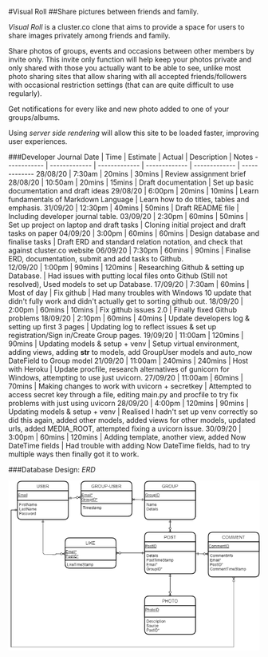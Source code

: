 #Visual Roll
##Share pictures between friends and family.

*Visual Roll* is a cluster.co clone that aims to provide a space for users to share images privately among friends and family. 

Share photos of groups, events and occasions between other members by invite only. This invite only function will help keep your photos private and only shared with those you actually want to be able to see, unlike most photo sharing sites that allow sharing with all accepted friends/followers with occasional restriction settings (that can are quite difficult to use regularly).
 
Get notifications for every like and new photo added to one of your groups/albums.

Using *server side rendering* will allow this site to be loaded faster, improving user experiences. 


###Developer Journal
Date | Time | Estimate | Actual | Description | Notes
------------ | ------------- | ------------- | ------------- | ------------- | -------------
28/08/20 | 7:30am | 20mins | 30mins | Review assignment brief	
28/08/20 | 10:50am | 20mins | 15mins | Draft documentation | Set up basic documentation and draft ideas
29/08/20 | 6:00pm | 20mins | 10mins | Learn fundamentals of Markdown Language | Learn how to do titles, tables and emphasis.
31/09/20 | 12:30pm | 40mins | 50mins | Draft README file | Including developer journal table.
03/09/20 | 2:30pm | 60mins | 50mins | Set up project on laptop and draft tasks | Cloning initial project and draft tasks on paper
04/09/20 | 3:00pm | 60mins | 60mins | Design database and finalise tasks | Draft ERD and standard relation notation, and check that against cluster.co website
06/09/20 | 7:30pm | 60mins | 90mins | Finalise ERD, documentation, submit and add tasks to Github.	
12/09/20 | 1:00pm | 90mins | 120mins | Researching Github & setting up Database.	| Had issues with putting local files onto Github (Still not resolved), Used models to set up Database.
17/09/20 | 7:30am | 60mins | Most of day | Fix github | Had many troubles with Windows 10 update that didn't fully work and didn't actually get to sorting github out.
18/09/20 | 2:00pm | 60mins | 10mins | Fix github issues 2.0 | Finally fixed Github problems
18/09/20 | 2:10pm | 60mins | 40mins | Update developers log & setting up  first 3 pages | Updating log to reflect issues & set up  registration/Sign in/Create Group pages.
19/09/20 | 11:00am | 120mins | 90mins | Updating models & setup + venv | Setup virtual environment, adding views, adding __str__ to models, add GroupUser models and auto_now DateField to Group model 
21/09/20 | 11:00am | 240mins | 240mins | Host with Heroku | Update procfile, research alternatives of gunicorn for Windows, attempting to use just uvicorn.
27/09/20 | 11:00am | 60mins | 70mins | Making changes to work with uvicorn + secretkey | Attempted to access secret key through a file, editing main.py and procfile to try fix problems with just using uvicorn
28/09/20 | 4:00pm | 120mins | 90mins | Updating models & setup + venv | Realised I hadn't set up venv correctly so did this again, added other models, added views for other models, updated urls, added MEDIA_ROOT, attempted fixing a uvicorn issue.
30/09/20 | 3:00pm | 60mins | 120mins | Adding template, another view, added Now DateTime fields | Had trouble with adding Now DateTime fields, had to try multiple ways then finally got it to work.




###Database Design: *ERD*

![ERD image](./Assignment/Resources/ERD.png "ERD")
